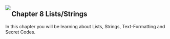 <img align="left" src="http://hermonswebsites.com/Classes/CS/python.png"><H2>Chapter 8 Lists/Strings</H2>

In this chapter you will be learning about Lists, Strings, Text-Formatting and Secret Codes. 
